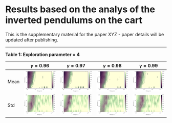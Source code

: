 # Results based on the analys of the inverted pendulums on the cart

This is the supplementary material for the paper XYZ - paper details will be updated after publishing. 

---

**Table 1: Exploration parameter = 4**

|      | $\gamma = 0.96$                                         | $\gamma = 0.97$                                         | $\gamma = 0.98$                                         | $\gamma = 0.99$                                         |
| ---- | ------------------------------------------------------- | ------------------------------------------------------- | ------------------------------------------------------- | ------------------------------------------------------- |
| Mean | ![](figs-inverted-pendulum/single/mean_g_0.96_cp_4.png) | ![](figs-inverted-pendulum/single/mean_g_0.97_cp_4.png) | ![](figs-inverted-pendulum/single/mean_g_0.98_cp_4.png) | ![](figs-inverted-pendulum/single/mean_g_0.99_cp_4.png) |
| Std  | ![](figs-inverted-pendulum/single/std_g_0.96_cp_4.png)  | ![](figs-inverted-pendulum/single/std_g_0.97_cp_4.png)  | ![](figs-inverted-pendulum/single/std_g_0.98_cp_4.png)  | ![](figs-inverted-pendulum/single/std_g_0.99_cp_4.png)  |
